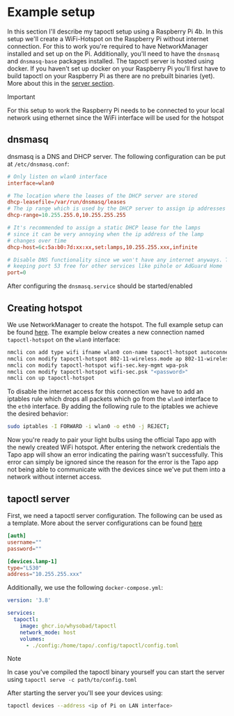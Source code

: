 # Example setup

In this section I'll describe my tapoctl setup using a Raspberry Pi 4b. In this setup we'll create a WiFi-Hotspot on the Raspberry Pi
without internet connection. For this to work you're required to have NetworkManager installed and set up on the Pi. Additionally, you'll need
to have the `dnsmasq` and `dnsmasq-base` packages installed. The tapoctl server is hosted using docker. If you haven't set up docker on your Raspberry Pi
you'll first have to build tapoctl on your Raspberry Pi as there are no prebuilt binaries (yet). More about this in the [server section](#tapoctl-server).

>[!IMPORTANT]
> For this setup to work the Raspberry Pi needs to be connected to your local network using ethernet since 
> the WiFi interface will be used for the hotspot

## dnsmasq

dnsmasq is a DNS and DHCP server. The following configuration can be put at `/etc/dnsmasq.conf`:

```conf
# Only listen on wlan0 interface
interface=wlan0

# The location where the leases of the DHCP server are stored
dhcp-leasefile=/var/run/dnsmasq/leases
# The ip range which is used by the DHCP server to assign ip addresses
dhcp-range=10.255.255.0,10.255.255.255

# It's recommended to assign a static DHCP lease for the lamps 
# since it can be very annoying when the ip address of the lamp
# changes over time
dhcp-host=6c:5a:b0:7d:xx:xx,set:lamps,10.255.255.xxx,infinite

# Disable DNS functionality since we won't have any internet anyways. This is only for 
# keeping port 53 free for other services like pihole or AdGuard Home
port=0
```

After configuring the `dnsmasq.service` should be started/enabled

## Creating hotspot

We use NetworkManager to create the hotspot. The full example setup can be found [here](https://gist.github.com/narate/d3f001c97e1c981a59f94cd76f041140).
The example below creates a new connection named `tapoctl-hotspot` on the `wlan0` interface:

```bash
nmcli con add type wifi ifname wlan0 con-name tapoctl-hotspot autoconnect yes ssid tapoctl
nmcli con modify tapoctl-hotspot 802-11-wireless.mode ap 802-11-wireless.band bg ipv4.method shared
nmcli con modify tapoctl-hotspot wifi-sec.key-mgmt wpa-psk
nmcli con modify tapoctl-hotspot wifi-sec.psk "<password>"
nmcli con up tapoctl-hotspot
```

To disable the internet access for this connection we have to add an iptables rule which drops all packets
which go from the `wlan0` interface to the `eth0` interface. By adding the following rule to the iptables we achieve the desired behavior:

```bash
sudo iptables -I FORWARD -i wlan0 -o eth0 -j REJECT;
```

Now you're ready to pair your light bulbs using the official Tapo app with the newly created WiFi hotspot. After entering the network credentials the Tapo app will show 
an error indicating the pairing wasn't successfully. This error can simply be ignored since the reason for the error is the Tapo app not being able to communicate with the devices
since we've put them into a network without internet access.

## tapoctl server

First, we need a tapoctl server configuration. The following can be used as a template. More about the server configurations can be found [here](../README.md#configuration-1)

```toml
[auth]
username=""
password=""

[devices.lamp-1]
type="L530"
address="10.255.255.xxx"
```

Additionally, we use the following `docker-compose.yml`:

```yaml
version: '3.8'

services:
  tapoctl:
    image: ghcr.io/whysobad/tapoctl
    network_mode: host
    volumes:
      - ./config:/home/tapo/.config/tapoctl/config.toml
```

>[!NOTE]
> In case you've compiled the tapoctl binary yourself you can start the server using `tapoctl serve -c path/to/config.toml`

After starting the server you'll see your devices using:
```bash
tapoctl devices --address <ip of Pi on LAN interface>
```